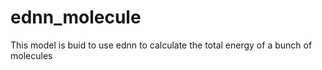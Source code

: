 # ednn_molecule
This model is buid to use ednn to calculate the total energy of a bunch of molecules
